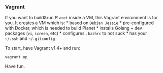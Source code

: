 ### Vagrant

If you want to build&run `Planet` inside a VM, this Vagrant environment is for you.
It creates a VM which is:
    * based on `Debian Jessie`
    * pre-configured with Docker, which is needed to build Planet
    * installs Golang + dev packages (`vi`, `screen`, etc)
    * configures `.bashrc` to not suck
    * has your `~/.ssh` and `~/.gitconfig`

To start, have Vagrant v1.4+ and run:

```
vagrant up
```

Have fun.
